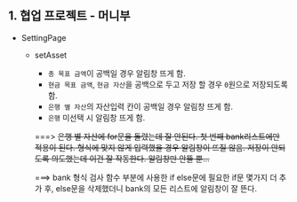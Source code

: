 ## 1. 협업 프로젝트 - 머니부
- SettingPage
  - setAsset
    - `총 목표 금액`이 공백일 경우 알림창 뜨게 함.  
    - `현금 목표 금액`, `현금 자산`을 공백으로 두고 저장 할 경우 `0`원으로 저장되도록 함. 
    - `은행 별 자산`의 자산입력 칸이 공백일 경우 알림창 뜨게 함.
    - `은행` 미선택 시 알림창 뜨게 함.
    
    ===> ~~은행 별 자산에 for문을 돌렸는데 잘 안된다. 첫 번째 bank리스트에만 적용이 된다. 형식에 맞지 않게 입력했을 경우 알림창이 뜨질 않음. 저장이 안되도록 의도했는데 이건 잘 작동한다. 알림창만 안뜰 뿐...~~    
    
    ===> bank 형식 검사 함수 부분에 사용한 if else문에 필요한 if문 몇가지 더 추가 후, else문을 삭제했더니 bank의 모든 리스트에 알림창이 잘 뜬다.
